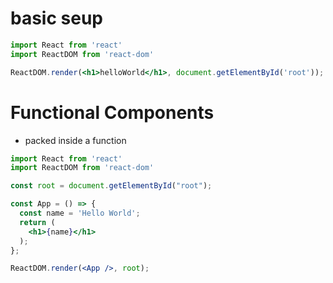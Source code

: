 # basic seup
```jsx
import React from 'react'
import ReactDOM from 'react-dom'

ReactDOM.render(<h1>helloWorld</h1>, document.getElementById('root'));
```

# Functional Components
- packed inside a function
```jsx
import React from 'react'
import ReactDOM from 'react-dom'

const root = document.getElementById("root");

const App = () => {
  const name = 'Hello World';
  return (
    <h1>{name}</h1>
  );
};

ReactDOM.render(<App />, root);
```

